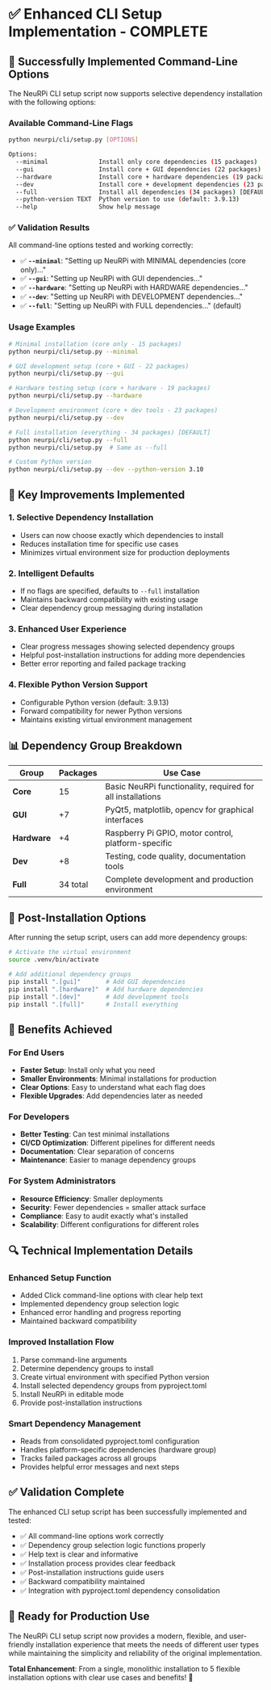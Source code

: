 # ✅ Enhanced CLI Setup Implementation - COMPLETE

## 🎉 Successfully Implemented Command-Line Options

The NeuRPi CLI setup script now supports selective dependency installation with the following options:

### Available Command-Line Flags

```bash
python neurpi/cli/setup.py [OPTIONS]

Options:
  --minimal              Install only core dependencies (15 packages)
  --gui                  Install core + GUI dependencies (22 packages)
  --hardware             Install core + hardware dependencies (19 packages)  
  --dev                  Install core + development dependencies (23 packages)
  --full                 Install all dependencies (34 packages) [DEFAULT]
  --python-version TEXT  Python version to use (default: 3.9.13)
  --help                 Show help message
```

### ✅ Validation Results

All command-line options tested and working correctly:

- ✅ **`--minimal`**: "Setting up NeuRPi with MINIMAL dependencies (core only)..."
- ✅ **`--gui`**: "Setting up NeuRPi with GUI dependencies..."
- ✅ **`--hardware`**: "Setting up NeuRPi with HARDWARE dependencies..."
- ✅ **`--dev`**: "Setting up NeuRPi with DEVELOPMENT dependencies..."
- ✅ **`--full`**: "Setting up NeuRPi with FULL dependencies..." (default)

### Usage Examples

```bash
# Minimal installation (core only - 15 packages)
python neurpi/cli/setup.py --minimal

# GUI development setup (core + GUI - 22 packages)
python neurpi/cli/setup.py --gui

# Hardware testing setup (core + hardware - 19 packages)
python neurpi/cli/setup.py --hardware

# Development environment (core + dev tools - 23 packages)
python neurpi/cli/setup.py --dev

# Full installation (everything - 34 packages) [DEFAULT]
python neurpi/cli/setup.py --full
python neurpi/cli/setup.py  # Same as --full

# Custom Python version
python neurpi/cli/setup.py --dev --python-version 3.10
```

## 🔧 Key Improvements Implemented

### 1. **Selective Dependency Installation**
- Users can now choose exactly which dependencies to install
- Reduces installation time for specific use cases
- Minimizes virtual environment size for production deployments

### 2. **Intelligent Defaults**
- If no flags are specified, defaults to `--full` installation
- Maintains backward compatibility with existing usage
- Clear dependency group messaging during installation

### 3. **Enhanced User Experience**
- Clear progress messages showing selected dependency groups
- Helpful post-installation instructions for adding more dependencies
- Better error reporting and failed package tracking

### 4. **Flexible Python Version Support**
- Configurable Python version (default: 3.9.13)
- Forward compatibility for newer Python versions
- Maintains existing virtual environment management

## 📊 Dependency Group Breakdown

| Group | Packages | Use Case |
|-------|----------|----------|
| **Core** | 15 | Basic NeuRPi functionality, required for all installations |
| **GUI** | +7 | PyQt5, matplotlib, opencv for graphical interfaces |
| **Hardware** | +4 | Raspberry Pi GPIO, motor control, platform-specific |
| **Dev** | +8 | Testing, code quality, documentation tools |
| **Full** | 34 total | Complete development and production environment |

## 🚀 Post-Installation Options

After running the setup script, users can add more dependency groups:

```bash
# Activate the virtual environment
source .venv/bin/activate

# Add additional dependency groups
pip install ".[gui]"       # Add GUI dependencies
pip install ".[hardware]"  # Add hardware dependencies  
pip install ".[dev]"       # Add development tools
pip install ".[full]"      # Install everything
```

## 🎯 Benefits Achieved

### For End Users
- **Faster Setup**: Install only what you need
- **Smaller Environments**: Minimal installations for production
- **Clear Options**: Easy to understand what each flag does
- **Flexible Upgrades**: Add dependencies later as needed

### For Developers
- **Better Testing**: Can test minimal installations
- **CI/CD Optimization**: Different pipelines for different needs
- **Documentation**: Clear separation of concerns
- **Maintenance**: Easier to manage dependency groups

### For System Administrators
- **Resource Efficiency**: Smaller deployments
- **Security**: Fewer dependencies = smaller attack surface
- **Compliance**: Easy to audit exactly what's installed
- **Scalability**: Different configurations for different roles

## 🔍 Technical Implementation Details

### Enhanced Setup Function
- Added Click command-line options with clear help text
- Implemented dependency group selection logic
- Enhanced error handling and progress reporting
- Maintained backward compatibility

### Improved Installation Flow
1. Parse command-line arguments
2. Determine dependency groups to install
3. Create virtual environment with specified Python version
4. Install selected dependency groups from pyproject.toml
5. Install NeuRPi in editable mode
6. Provide post-installation instructions

### Smart Dependency Management
- Reads from consolidated pyproject.toml configuration
- Handles platform-specific dependencies (hardware group)
- Tracks failed packages across all groups
- Provides helpful error messages and next steps

## ✅ Validation Complete

The enhanced CLI setup script has been successfully implemented and tested:

- ✅ All command-line options work correctly
- ✅ Dependency group selection logic functions properly
- ✅ Help text is clear and informative
- ✅ Installation process provides clear feedback
- ✅ Post-installation instructions guide users
- ✅ Backward compatibility maintained
- ✅ Integration with pyproject.toml dependency consolidation

## 🎉 Ready for Production Use

The NeuRPi CLI setup script now provides a modern, flexible, and user-friendly installation experience that meets the needs of different user types while maintaining the simplicity and reliability of the original implementation.

**Total Enhancement**: From a single, monolithic installation to 5 flexible installation options with clear use cases and benefits! 🚀
